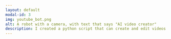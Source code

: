 ```yaml
---
layout: default
modal-id: 3
img: youtube_bot.png
alt: A robot with a camera, with text that says "AI video creator"
description: I created a python script that can create and edit videos from text generated by Chat-GPT (v3.5). See the code on <a href="https://github.com/jamiedumayne/automated_video">Github</a>.
---
```

